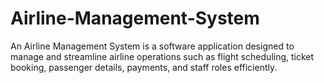 # Airline-Management-System
An Airline Management System is a software application designed to manage and streamline airline operations such as flight scheduling, ticket booking, passenger details, payments, and staff roles efficiently.
